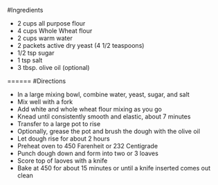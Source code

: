 #Ingredients
* 2 cups all purpose flour
* 4 cups Whole Wheat flour
* 2 cups warm water
* 2 packets active dry yeast (4 1/2 teaspoons)
* 1/2 tsp sugar
* 1 tsp salt
* 3 tbsp. olive oil (optional)

======
#Directions
* In a large mixing bowl, combine water, yeast, sugar, and salt
* Mix well with a fork
* Add white and whole wheat flour mixing  as you go
* Knead until consistently smooth and elastic, about 7 minutes
* Transfer to a large pot to rise
* Optionally, grease the pot and brush the dough with the olive oil
* Let dough rise for about 2 hours
* Preheat oven to 450 Farenheit or 232 Centigrade
* Punch dough down and form into two or 3 loaves
* Score top of laoves with a knife
* Bake at 450 for about 15 minutes or until a knife inserted comes out clean
